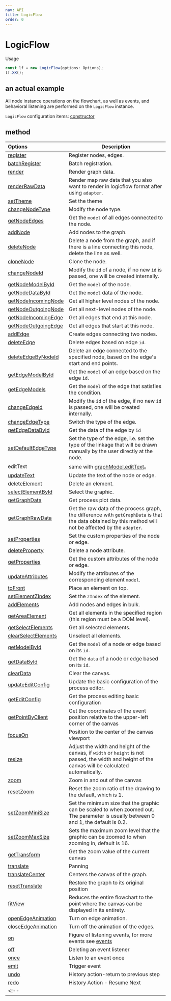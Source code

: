 ```yaml
---
nav: API
title: LogicFlow
order: 0
---
```


# LogicFlow

Usage
```jsx | pure
const lf = new LogicFlow(options: Options);
lf.XX();
```

## an actual example

All node instance operations on the flowchart, as well as events, and behavioral listening are performed on the `LogicFlow` instance.

`LogicFlow` configuration items: [constructor](detail/constructor)

## method
| Options | Description         |
| :------------------------ | --------------------------- |
| [register](detail#register) |Register nodes, edges.|
| [batchRegister](detail#batchregister) | Batch registration.|
| [render](detail#render) | Render graph data. |
| [renderRawData](detail#renderrawdata) | Render map raw data that you also want to render in logicflow format after using `adapter`. |
| [setTheme](api/theme-api) | Set the theme |
| [changeNodeType](detail#changenodetype) | Modify the node type. |
| [getNodeEdges](detail#getnodeedges) | Get the `model` of all edges connected to the node.|
| [addNode](detail#addnode) | Add nodes to the graph. |
| [deleteNode](detail#deletenode) | Delete a node from the graph, and if there is a line connecting this node, delete the line as well. |
| [cloneNode](detail#clonenode) | Clone the node. |
| [changeNodeId](detail#changenodeid) | Modify the `id` of a node, if no new `id` is passed, one will be created internally. |
| [getNodeModelById](detail#getnodemodelbyid) | Get the `model` of the node. |
| [getNodeDataById](detail#getnodedatabyid) | Get the `model` data of the node.  |
| [getNodeIncomingNode](detail#getnodeincomingnode) | Get all higher level nodes of the node.  |
| [getNodeOutgoingNode](detail#getnodeoutgoingnode) | Get all next-level nodes of the node. |
| [getNodeIncomingEdge](detail#getnodeincomingedge) | Get all edges that end at this node. |
| [getNodeOutgoingEdge](detail#getnodeoutgoingedge) | Get all edges that start at this node. |
| [addEdge](detail#addedge) | Create edges connecting two nodes. |
| [deleteEdge](detail#deleteedge) | Delete edges based on edge `id`. |
| [deleteEdgeByNodeId](detail#deleteedgebynodeid) | Delete an edge connected to the specified node, based on the edge's start and end points. |
| [getEdgeModelById](detail#getedgemodelbyid) | Get the `model` of an edge based on the edge `id`. |
| [getEdgeModels](detail#getedgemodels) | Get the `model` of the edge that satisfies the condition. |
| [changeEdgeId](detail#changeedgeid) |  Modify the `id` of the edge, if no new `id` is passed, one will be created internally. |
| [changeEdgeType](detail#changeedgetype) | Switch the type of the edge. |
| [getEdgeDataById](detail#getedgedatabyid) | Get the data of the edge by `id` |
| [setDefaultEdgeType](detail#setdefaultedgetype) | Set the type of the edge, i.e. set the type of the linkage that will be drawn manually by the user directly at the node. |
| editText | same with [graphModel.editText](api/graph-model-api#edittext)。 |
| [updateText](detail#updatetext) | Update the text of the node or edge. |
| [deleteElement](detail#deleteelement) | Delete an element. |
| [selectElementById](detail#selectelementbyid) | Select the graphic.  |
| [getGraphData](detail#getgraphdata) | Get process plot data. |
| [getGraphRawData](detail#getgraphrawdata) | Get the raw data of the process graph, the difference with `getGraphData` is that the data obtained by this method will not be affected by the `adapter`. |
| [setProperties](detail#setproperties) | Set the custom properties of the node or edge. |
| [deleteProperty](detail#deleteproperty) | Delete a node attribute.  |
| [getProperties](detail#getproperties) | Get the custom attributes of the node or edge. |
| [updateAttributes](detail#updateattributes) | Modify the attributes of the corresponding element `model`. |
| [toFront](detail#tofront) | Place an element on top.  |
| [setElementZIndex](detail#setelementzindex) | Set the `zIndex` of the element. |
| [addElements](detail#addelements) | Add nodes and edges in bulk. |
| [getAreaElement](detail#getareaelement) | Get all elements in the specified region (this region must be a DOM level).  |
| [getSelectElements](detail#getselectelements) | Get all selected elements.  |
| [clearSelectElements](detail#clearselectelements) | Unselect all elements. |
| [getModelById](detail#getmodelbyid) | Get the `model` of a node or edge based on its `id`. |
| [getDataById](detail#getdatabyid) | Get the `data` of a node or edge based on its `id`. |
| [clearData](detail#cleardata) | Clear the canvas.  |
| [updateEditConfig](detail#updateeditconfig) | Update the basic configuration of the process editor. |
| [getEditConfig](detail#geteditconfig) | Get the process editing basic configuration |
| [getPointByClient](detail#getpointbyclient) | Get the coordinates of the event position relative to the upper-left corner of the canvas |
| [focusOn](detail#focuson) | Position to the center of the canvas viewport |
| [resize](detail#resize) | Adjust the width and height of the canvas, if `width` or `height` is not passed, the width and height of the canvas will be calculated automatically. |
| [zoom](detail#zoom) | Zoom in and out of the canvas |
| [resetZoom](detail#resetzoom) | Reset the zoom ratio of the drawing to the default, which is 1. |
| [setZoomMiniSize](detail#setzoomminisize) | Set the minimum size that the graphic can be scaled to when zoomed out. The parameter is usually between 0 and 1, the default is 0.2. |
| [setZoomMaxSize](detail#setzoommaxsize) | Sets the maximum zoom level that the graphic can be zoomed to when zooming in, default is 16. |
| [getTransform](detail#gettransform) | Get the zoom value of the current canvas |
| [translate](detail#translate) | Panning |
| [translateCenter](detail#translatecenter) | Centers the canvas of the graph. |
| [resetTranslate](detail#resettranslate) | Restore the graph to its original position |
| [fitView](detail#fitview) | Reduces the entire flowchart to the point where the canvas can be displayed in its entirety.  |
| [openEdgeAnimation](detail#openedgeanimation) | Turn on edge animation. |
| [closeEdgeAnimation](detail#closeedgeanimation) | Turn off the animation of the edges. |
| [on](detail#on) | Figure of listening events, for more events see [events](api/event-center-api) |
| [off](detail#off) | Deleting an event listener |
| [once](detail#once) | Listen to an event once |
| [emit](detail#emit) | Trigger event |
| [undo](detail#undo) | History action-return to previous step |
| [redo](detail#redo) | History Action - Resume Next |
<!-- | [](detail#) | 。 | -->
